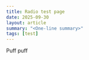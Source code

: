 ```yaml
---
title: Radio test page
date: 2025-09-30
layout: article
summary: "<One-line summary>"
tags: [test]
---
```


Puff puff 
